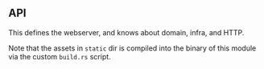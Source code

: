 ## API

This defines the webserver, and knows about domain, infra, and HTTP.

Note that the assets in `static` dir is compiled into the binary of this module via the custom `build.rs` script.